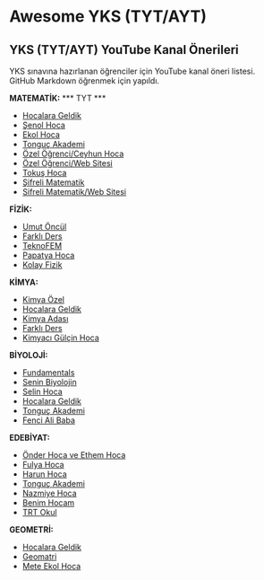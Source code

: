 # Awesome YKS (TYT/AYT)
## YKS (TYT/AYT) YouTube Kanal Önerileri
YKS sınavına hazırlanan öğrenciler için YouTube kanal öneri listesi.  
GitHub Markdown öğrenmek için yapıldı.

**MATEMATİK:** 
*** TYT ***
+ [Hocalara Geldik](https://www.youtube.com/channel/UCBcM2J8SHyq8GUSvrhWnwTg)
+ [Şenol Hoca](https://www.youtube.com/user/theSenolhoca)
+ [Ekol Hoca](https://www.youtube.com/channel/UCFImwG14UKp7uoj9IXwExbQ)
+ [Tonguç Akademi](https://www.youtube.com/user/MetaAkademi)
+ [Özel Öğrenci/Ceyhun Hoca](https://www.youtube.com/channel/UCJIlDVrWCFbmGORmrKPom8w)
+ [Özel Öğrenci/Web Sitesi](http://www.ozelogrenci.com/)
+ [Tokuş Hoca](https://www.youtube.com/channel/UC7SPhsusw_bsYWTOfpBYBvw)
+ [Şifreli Matematik](https://www.youtube.com/user/abdulazizgurbuz)
+ [Sifreli Matematik/Web Sitesi](https://www.sifrelimatematik.com/)

**FİZİK:**

+ [Umut Öncül](https://www.youtube.com/user/umutoncul)
+ [Farklı Ders](https://www.youtube.com/channel/UCQdk10ttzqnAIad30Km6H_w)
+ [TeknoFEM](https://www.youtube.com/user/teknofem)
+ [Papatya Hoca](https://www.youtube.com/channel/UCiRh16xcv0uyJnd3uX5IsGg)
+ [Kolay Fizik](https://www.youtube.com/channel/UCmzgYiRMPkPyOtPNGeZCyTg)

**KİMYA:**

+ [Kimya Özel](https://www.youtube.com/channel/UCuXdAQ8PiEwxRmIlNVbSi3A)
+ [Hocalara Geldik](https://www.youtube.com/channel/UCBcM2J8SHyq8GUSvrhWnwTg)
+ [Kimya Adası](https://www.youtube.com/channel/UCTR3FZld7SysalUMHnIDnuA)
+ [Farklı Ders](https://www.youtube.com/channel/UCQdk10ttzqnAIad30Km6H_w)
+ [Kimyacı Gülçin Hoca](https://www.youtube.com/channel/UCl_b9qTgIDGOX7eDgVBkARg)

**BİYOLOJİ:**

+ [Fundamentals](https://www.youtube.com/channel/UCzkNEai752Dr3AF4nEyTnqA)
+ [Senin Biyolojin](https://www.youtube.com/user/seninbiyolojin)
+ [Selin Hoca](https://www.youtube.com/channel/UCl50Dhk1O-5YZYwHrWmuLtw)
+ [Hocalara Geldik](https://www.youtube.com/channel/UCBcM2J8SHyq8GUSvrhWnwTg)
+ [Tonguç Akademi](https://www.youtube.com/user/MetaAkademi)
+ [Fenci Ali Baba](https://www.youtube.com/channel/UC3FON3_LD_CZHxrPnU6e1xA)

**EDEBİYAT:**
+ [Önder Hoca ve Ethem Hoca](https://www.youtube.com/channel/UCn4k-9XzCRuvxFJOVFAx3mw)
+ [Fulya Hoca](https://www.youtube.com/channel/UCjqRni-JKHjm0TLB6NFeEgg)
+ [Harun Hoca](https://www.youtube.com/channel/UCyjjPPeJcGB8rmM08gkQcqg)
+ [Tonguç Akademi](https://www.youtube.com/user/MetaAkademi)
+ [Nazmiye Hoca](https://www.youtube.com/channel/UCajJ7khXY9hQSTH_LrgRyzg)
+ [Benim Hocam](https://www.youtube.com/channel/UCjLv1XVYi5K4Pq33lY0K22w)
+ [TRT Okul](https://www.youtube.com/user/TRTOkul)

**GEOMETRİ:**
+ [Hocalara Geldik](https://www.youtube.com/channel/UCBcM2J8SHyq8GUSvrhWnwTg)
+ [Geomatri](https://www.youtube.com/user/geomatricom)
+ [Mete Ekol Hoca](https://www.youtube.com/channel/UCFImwG14UKp7uoj9IXwExbQ)
